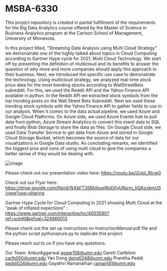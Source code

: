 # MSBA-6330
This project repository is created in partial fulfillment of the requirements for the Big Data Analytics course offered by the Master of Science in Business Analytics program at the Carlson School of Management, University of Minnesota.

In this project titled, "Streaming Data Analysis using Multi Cloud Strategy" we demonstrate one of the highly talked about topics in Cloud Computing according to Gartner Hype cycle for 2021, Multi Cloud Technology. We start off by presenting the definition of mutlicloud and its benefits to answer the question of why more and more companies should apply this approach to their business. Next, we introduced the specific use case to demonstrate the technology. Using mutlicloud strategy, we analyzed real-time stock price data for the most trending stocks according to WallStreetBets subreddit. For this, we used the Reddit API and the Yahoo Finance API available in python. In the Reddit API we extracted stock symbols from the top trending posts on the Wall Street Bets Subreddit. Next we used these trending stock symbols with the Yahoo Finance API to gather fields to use in our analysis. When it comes to the data actual pipeline, we used Azure and Google Cloud Platforms. On Azure side, we used Azure Events hub to pull data from python, Azure Stream Analytics to convert this event data to SQL and finally Blob Storage to store the data as files. On Google Cloud side, we used Data Transfer Service to get data from Azure and stored in Google Cloud Storage Bucket, which becomes the source of data for our visualizations in Google Data studio. As concluding remarks, we identified the biggest pros and cons of using multi cloud to give the companies a better sense of they would be dealing with.

![image](https://user-images.githubusercontent.com/59077721/167015812-d88e9f73-5068-46fc-83b9-99b9f1fff0f3.png)


Please check out our presentation video here: https://youtu.be/iZopI_Rtcw0

Check out our Flyer here: https://drive.google.com/file/d/1kXkFT26MzbvqWqD0yU8srm_hQAzvkmUS/view?usp=sharing

Gartner Hype Cycle for Cloud Computing in 2021 showing Multi Cloud at the "peak of inflated expections" : https://www.gartner.com/interactive/hc/4003590?ref=solrAll&refval=324960013

Please check out the set up instructions on InstructionManual.pdf file and the python script pythonazure.py to replicate this project.

Please reach out to us if you have any questions.

Our Team: 
AnkurAggarwal aggar158@umn.edu
Garett Carlblom carlb050@umn.edu
Yan Dong dong0248@umn.edu
Pranitha Peddi peddi024@umn.edu
Gayathri Ramanathan raman141@umn.edu
